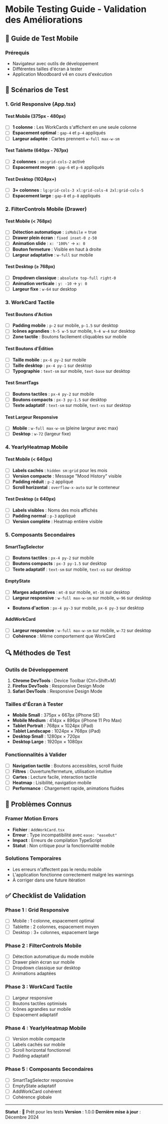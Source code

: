 # Mobile Testing Guide - Validation des Améliorations

## 🧪 **Guide de Test Mobile**

### **Prérequis**

- Navigateur avec outils de développement
- Différentes tailles d'écran à tester
- Application Moodboard v4 en cours d'exécution

## 📱 **Scénarios de Test**

### **1. Grid Responsive (App.tsx)**

#### **Test Mobile (375px - 480px)**

- [ ] **1 colonne** : Les WorkCards s'affichent en une seule colonne
- [ ] **Espacement optimal** : `gap-4` et `p-4` appliqués
- [ ] **Largeur adaptée** : Cartes prennent `w-full max-w-sm`

#### **Test Tablette (640px - 767px)**

- [ ] **2 colonnes** : `sm:grid-cols-2` activé
- [ ] **Espacement moyen** : `gap-6` et `p-6` appliqués

#### **Test Desktop (1024px+)**

- [ ] **3+ colonnes** : `lg:grid-cols-3 xl:grid-cols-4 2xl:grid-cols-5`
- [ ] **Espacement large** : `gap-8` et `p-8` appliqués

### **2. FilterControls Mobile (Drawer)**

#### **Test Mobile (< 768px)**

- [ ] **Détection automatique** : `isMobile` = true
- [ ] **Drawer plein écran** : `fixed inset-0 z-50`
- [ ] **Animation slide** : `x: '100%'` → `x: 0`
- [ ] **Bouton fermeture** : Visible en haut à droite
- [ ] **Largeur adaptative** : `w-full` sur mobile

#### **Test Desktop (≥ 768px)**

- [ ] **Dropdown classique** : `absolute top-full right-0`
- [ ] **Animation verticale** : `y: -10` → `y: 0`
- [ ] **Largeur fixe** : `w-64` sur desktop

### **3. WorkCard Tactile**

#### **Test Boutons d'Action**

- [ ] **Padding mobile** : `p-2` sur mobile, `p-1.5` sur desktop
- [ ] **Icônes agrandies** : `h-5 w-5` sur mobile, `h-4 w-4` sur desktop
- [ ] **Zone tactile** : Boutons facilement cliquables sur mobile

#### **Test Boutons d'Édition**

- [ ] **Taille mobile** : `px-6 py-2` sur mobile
- [ ] **Taille desktop** : `px-4 py-1` sur desktop
- [ ] **Typographie** : `text-sm` sur mobile, `text-base` sur desktop

#### **Test SmartTags**

- [ ] **Boutons tactiles** : `px-4 py-2` sur mobile
- [ ] **Boutons compacts** : `px-3 py-1.5` sur desktop
- [ ] **Texte adaptatif** : `text-sm` sur mobile, `text-xs` sur desktop

#### **Test Largeur Responsive**

- [ ] **Mobile** : `w-full max-w-sm` (pleine largeur avec max)
- [ ] **Desktop** : `w-72` (largeur fixe)

### **4. YearlyHeatmap Mobile**

#### **Test Mobile (< 640px)**

- [ ] **Labels cachés** : `hidden sm:grid` pour les mois
- [ ] **Version compacte** : Message "Mood History" visible
- [ ] **Padding réduit** : `p-2` appliqué
- [ ] **Scroll horizontal** : `overflow-x-auto` sur le conteneur

#### **Test Desktop (≥ 640px)**

- [ ] **Labels visibles** : Noms des mois affichés
- [ ] **Padding normal** : `p-3` appliqué
- [ ] **Version complète** : Heatmap entière visible

### **5. Composants Secondaires**

#### **SmartTagSelector**

- [ ] **Boutons tactiles** : `px-4 py-2` sur mobile
- [ ] **Boutons compacts** : `px-3 py-1.5` sur desktop
- [ ] **Texte adaptatif** : `text-sm` sur mobile, `text-xs` sur desktop

#### **EmptyState**

- [ ] **Marges adaptatives** : `mt-8` sur mobile, `mt-16` sur desktop
- [ ] **Largeur responsive** : `w-full max-w-sm` sur mobile, `w-96` sur desktop
- **Boutons d'action** : `px-4 py-3` sur mobile, `px-6 py-3` sur desktop

#### **AddWorkCard**

- [ ] **Largeur responsive** : `w-full max-w-sm` sur mobile, `w-72` sur desktop
- [ ] **Cohérence** : Même comportement que WorkCard

## 🔍 **Méthodes de Test**

### **Outils de Développement**

1. **Chrome DevTools** : Device Toolbar (Ctrl+Shift+M)
2. **Firefox DevTools** : Responsive Design Mode
3. **Safari DevTools** : Responsive Design Mode

### **Tailles d'Écran à Tester**

- **Mobile Small** : 375px × 667px (iPhone SE)
- **Mobile Medium** : 414px × 896px (iPhone 11 Pro Max)
- **Tablet Portrait** : 768px × 1024px (iPad)
- **Tablet Landscape** : 1024px × 768px (iPad)
- **Desktop Small** : 1280px × 720px
- **Desktop Large** : 1920px × 1080px

### **Fonctionnalités à Valider**

- [ ] **Navigation tactile** : Boutons accessibles, scroll fluide
- [ ] **Filtres** : Ouverture/fermeture, utilisation intuitive
- [ ] **Cartes** : Lecture facile, interaction tactile
- [ ] **Heatmap** : Lisibilité, navigation mobile
- [ ] **Performance** : Chargement rapide, animations fluides

## 🐛 **Problèmes Connus**

### **Framer Motion Errors**

- **Fichier** : `AddWorkCard.tsx`
- **Erreur** : Type incompatibilité avec `ease: "easeOut"`
- **Impact** : Erreurs de compilation TypeScript
- **Statut** : Non critique pour la fonctionnalité mobile

### **Solutions Temporaires**

- Les erreurs n'affectent pas le rendu mobile
- L'application fonctionne correctement malgré les warnings
- À corriger dans une future itération

## ✅ **Checklist de Validation**

### **Phase 1 : Grid Responsive**

- [ ] Mobile : 1 colonne, espacement optimal
- [ ] Tablette : 2 colonnes, espacement moyen
- [ ] Desktop : 3+ colonnes, espacement large

### **Phase 2 : FilterControls Mobile**

- [ ] Détection automatique du mode mobile
- [ ] Drawer plein écran sur mobile
- [ ] Dropdown classique sur desktop
- [ ] Animations adaptées

### **Phase 3 : WorkCard Tactile**

- [ ] Largeur responsive
- [ ] Boutons tactiles optimisés
- [ ] Icônes agrandies sur mobile
- [ ] Espacement adaptatif

### **Phase 4 : YearlyHeatmap Mobile**

- [ ] Version mobile compacte
- [ ] Labels cachés sur mobile
- [ ] Scroll horizontal fonctionnel
- [ ] Padding adaptatif

### **Phase 5 : Composants Secondaires**

- [ ] SmartTagSelector responsive
- [ ] EmptyState adaptatif
- [ ] AddWorkCard cohérent
- [ ] Cohérence globale

---

**Statut** : 🧪 Prêt pour les tests
**Version** : 1.0.0
**Dernière mise à jour** : Décembre 2024
